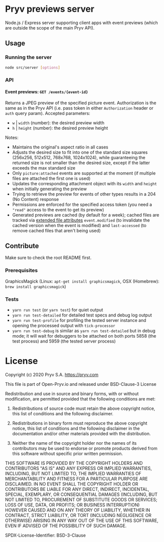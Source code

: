 # Pryv previews server

Node.js / Express server supporting client apps with event previews (which are outside the scope of the main Pryv API).


## Usage

### Running the server

```bash
node src/server [options]
```

### API

#### Event previews: `GET /events/{event-id}`

Returns a JPEG preview of the specified picture event. Authorization is the same as in the Pryv API (i.e. pass token in either `Authorization` header or `auth` query param). Accepted parameters:

- `w` | `width` (number): the desired preview width
- `h` | `height` (number): the desired preview height

Notes:

- Maintains the original's aspect ratio in all cases
- Adjusts the desired size to fit into one of the standard size squares (256x256, 512x512, 768x768, 1024x1024), while guaranteeing the returned size is not smaller than the desired size, except if the latter exceeds the max standard size
- Only `picture:attached` events are supported at the moment (if multiple files are attached the first one is used)
- Updates the corresponding attachment object with its `width` and `height` when initially generating the preview
- Trying to retrieve the preview for events of other types results in a 204 (No Content) response
- Permissions are enforced for the specified access token (you need a `"read"` access to the event to get its preview)
- Generated previews are cached (by default for a week); cached files are tracked via [extended file attributes](http://en.wikipedia.org/wiki/Extended_file_attributes) `event.modified` (to invalidate the cached version when the event is modified) and `last-accessed` (to remove cached files that aren't being used)


## Contribute

Make sure to check the root README first.


### Prerequisites

GraphicsMagick (Linux: `apt-get install graphicsmagick`, OSX (Homebrew): `brew install graphicsmagick`)


### Tests

- `yarn run test` (or `yarn test`) for quiet output
- `yarn run test-detailed` for detailed test specs and debug log output
- `yarn run test-profile` for profiling the tested server instance and opening the processed output with `tick-processor`
- `yarn run test-debug` is similar as `yarn run test-detailed` but in debug mode; it will wait for debuggers to be attached on both ports 5858 (the test process) and 5959 (the tested server process)

# License
Copyright (c) 2020 Pryv S.A. https://pryv.com

This file is part of Open-Pryv.io and released under BSD-Clause-3 License

Redistribution and use in source and binary forms, with or without 
modification, are permitted provided that the following conditions are met:

1. Redistributions of source code must retain the above copyright notice, 
   this list of conditions and the following disclaimer.

2. Redistributions in binary form must reproduce the above copyright notice, 
   this list of conditions and the following disclaimer in the documentation 
   and/or other materials provided with the distribution.

3. Neither the name of the copyright holder nor the names of its contributors 
   may be used to endorse or promote products derived from this software 
   without specific prior written permission.

THIS SOFTWARE IS PROVIDED BY THE COPYRIGHT HOLDERS AND CONTRIBUTORS "AS IS" 
AND ANY EXPRESS OR IMPLIED WARRANTIES, INCLUDING, BUT NOT LIMITED TO, THE 
IMPLIED WARRANTIES OF MERCHANTABILITY AND FITNESS FOR A PARTICULAR PURPOSE ARE 
DISCLAIMED. IN NO EVENT SHALL THE COPYRIGHT HOLDER OR CONTRIBUTORS BE LIABLE 
FOR ANY DIRECT, INDIRECT, INCIDENTAL, SPECIAL, EXEMPLARY, OR CONSEQUENTIAL 
DAMAGES (INCLUDING, BUT NOT LIMITED TO, PROCUREMENT OF SUBSTITUTE GOODS OR 
SERVICES; LOSS OF USE, DATA, OR PROFITS; OR BUSINESS INTERRUPTION) HOWEVER 
CAUSED AND ON ANY THEORY OF LIABILITY, WHETHER IN CONTRACT, STRICT LIABILITY, 
OR TORT (INCLUDING NEGLIGENCE OR OTHERWISE) ARISING IN ANY WAY OUT OF THE USE 
OF THIS SOFTWARE, EVEN IF ADVISED OF THE POSSIBILITY OF SUCH DAMAGE.

SPDX-License-Identifier: BSD-3-Clause
